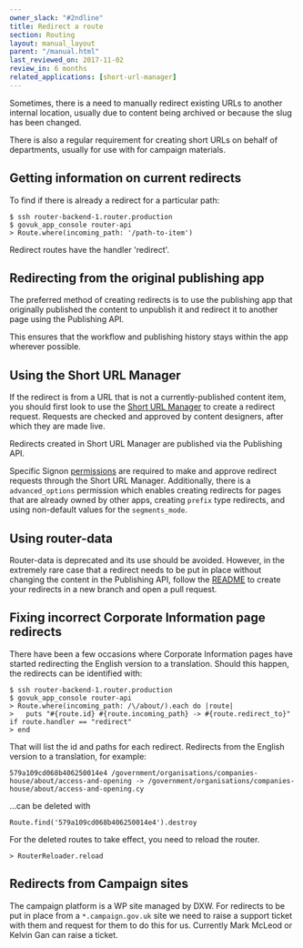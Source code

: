 ```yaml
---
owner_slack: "#2ndline"
title: Redirect a route
section: Routing
layout: manual_layout
parent: "/manual.html"
last_reviewed_on: 2017-11-02
review_in: 6 months
related_applications: [short-url-manager]
---
```


Sometimes, there is a need to manually redirect existing URLs to another
internal location, usually due to content being archived or because the
slug has been changed.

There is also a regular requirement for creating short URLs on behalf of
departments, usually for use with for campaign materials.

## Getting information on current redirects

To find if there is already a redirect for a particular path:

    $ ssh router-backend-1.router.production
    $ govuk_app_console router-api
    > Route.where(incoming_path: '/path-to-item')

Redirect routes have the handler 'redirect'.

## Redirecting from the original publishing app

The preferred method of creating redirects is to use the publishing app that
originally published the content to unpublish it and redirect it to another
page using the Publishing API.

This ensures that the workflow and publishing history stays within the app
wherever possible.

## Using the Short URL Manager

If the redirect is from a URL that is not a currently-published content item,
you should first look to use the [Short URL Manager][short-url-manager] to
create a redirect request. Requests are checked and approved by content
designers, after which they are made live.

Redirects created in Short URL Manager are published via the Publishing API.

Specific Signon [permissions][short-url-manager-permissions] are required to
make and approve redirect requests through the Short URL Manager. Additionally,
there is a `advanced_options` permission which enables creating redirects for
pages that are already owned by other apps, creating `prefix` type redirects,
and using non-default values for the `segments_mode`.

[short-url-manager]: https://short-url-manager.publishing.service.gov.uk
[short-url-manager-permissions]: https://github.com/alphagov/short-url-manager/#permissions

## Using router-data

Router-data is deprecated and its use should be avoided. However, in the
extremely rare case that a redirect needs to be put in place without changing
the content in the Publishing API, follow the [README][router-data-README]
to create your redirects in a new branch and open a pull request.

[router-data-README]: https://github.com/alphagov/router-data#router-data

## Fixing incorrect Corporate Information page redirects

There have been a few occasions where Corporate Information pages have
started redirecting the English version to a translation. Should this
happen, the redirects can be identified with:

    $ ssh router-backend-1.router.production
    $ govuk_app_console router-api
    > Route.where(incoming_path: /\/about/).each do |route|
    >   puts "#{route.id} #{route.incoming_path} -> #{route.redirect_to}" if route.handler == "redirect"
    > end

That will list the id and paths for each redirect. Redirects from the
English version to a translation, for example:

    579a109cd068b406250014e4 /government/organisations/companies-house/about/access-and-opening -> /government/organisations/companies-house/about/access-and-opening.cy

...can be deleted with

    Route.find('579a109cd068b406250014e4').destroy

For the deleted routes to take effect, you need to reload the router.

    > RouterReloader.reload

## Redirects from Campaign sites

The campaign platform is a WP site managed by DXW. For redirects to be put in
place from a `*.campaign.gov.uk` site we need to raise a support ticket with
them and request for them to do this for us. Currently Mark McLeod or Kelvin
Gan can raise a ticket.
